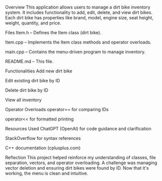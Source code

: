 Overview
This application allows users to manage a dirt bike inventory system. It includes functionality to add, edit, delete, and view dirt bikes. Each dirt bike has properties like brand, model, engine size, seat height, weight, quantity, and price.

Files
Item.h – Defines the Item class (dirt bike).

Item.cpp – Implements the Item class methods and operator overloads.

main.cpp – Contains the menu-driven program to manage inventory.

README.md – This file.

Functionalities
Add new dirt bike

Edit existing dirt bike by ID

Delete dirt bike by ID

View all inventory

Operator Overloads
operator== for comparing IDs

operator<< for formatted printing

Resources Used
ChatGPT (OpenAI) for code guidance and clarification

StackOverflow for syntax references

C++ documentation (cplusplus.com)

Reflection
This project helped reinforce my understanding of classes, file separation, vectors, and operator overloading. A challenge was managing vector deletion and ensuring dirt bikes were found by ID. Now that it's working, the menu is clean and intuitive.